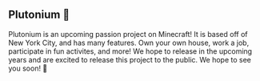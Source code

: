 ## Plutonium 🏡
Plutonium is an upcoming passion project on Minecraft! It is based off of New York City, and has many features. Own your own house, work a job, participate in fun activites, and more!
We hope to release in the upcoming years and are excited to release this project to the public. We hope to see you soon! 👋
